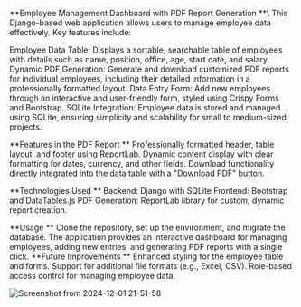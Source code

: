 **Employee Management Dashboard with PDF Report Generation
**\\
This Django-based web application allows users to manage employee data effectively. Key features include:

Employee Data Table: Displays a sortable, searchable table of employees with details such as name, position, office, age, start date, and salary.
Dynamic PDF Generation: Generate and download customized PDF reports for individual employees, including their detailed information in a professionally formatted layout.
Data Entry Form: Add new employees through an interactive and user-friendly form, styled using Crispy Forms and Bootstrap.
SQLite Integration: Employee data is stored and managed using SQLite, ensuring simplicity and scalability for small to medium-sized projects.

**Features in the PDF Report
**
Professionally formatted header, table layout, and footer using ReportLab.
Dynamic content display with clear formatting for dates, currency, and other fields.
Download functionality directly integrated into the data table with a "Download PDF" button.

**Technologies Used
**
Backend: Django with SQLite
Frontend: Bootstrap and DataTables.js
PDF Generation: ReportLab library for custom, dynamic report creation.

**Usage
**
Clone the repository, set up the environment, and migrate the database. The application provides an interactive dashboard for managing employees, adding new entries, and generating PDF reports with a single click.
**Future Improvements
**
Enhanced styling for the employee table and forms.
Support for additional file formats (e.g., Excel, CSV).
Role-based access control for managing employee data.


![Screenshot from 2024-12-01 21-51-58](https://github.com/user-attachments/assets/92c8669d-8ed6-4029-b5df-113c59c20030)

